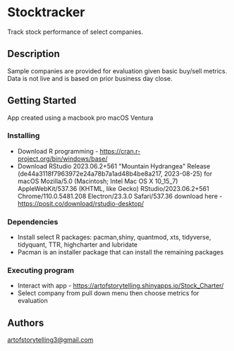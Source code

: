 # Stocktracker
Track stock performance of select companies.

## Description
Sample companies are provided for evaluation given basic buy/sell metrics. Data is not live and is based 
on prior business day close. 

## Getting Started

App created using a macbook pro macOS Ventura

### Installing

* Download R programming - https://cran.r-project.org/bin/windows/base/
* Download RStudio 2023.06.2+561 "Mountain Hydrangea" Release (de44a3118f7963972e24a78b7a1ad48b4be8a217, 2023-08-25) for macOS
Mozilla/5.0 (Macintosh; Intel Mac OS X 10_15_7) AppleWebKit/537.36 (KHTML, like Gecko) RStudio/2023.06.2+561 Chrome/110.0.5481.208 Electron/23.3.0 Safari/537.36
download here - https://posit.co/download/rstudio-desktop/

### Dependencies
* Install select R packages: pacman,shiny, quantmod, xts, tidyverse, tidyquant, TTR, highcharter and lubridate
* Pacman is an installer package that can install the remaining packages 

### Executing program

* Interact with app - https://artofstorytelling.shinyapps.io/Stock_Charter/
* Select company from pull down menu then choose metrics for evaluation

## Authors
artofstorytelling3@gmail.com

 
